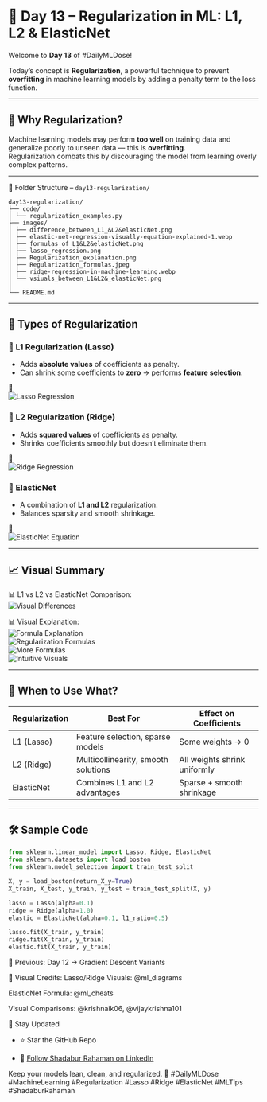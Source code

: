 # 🧮 Day 13 – Regularization in ML: L1, L2 & ElasticNet

Welcome to **Day 13** of #DailyMLDose!

Today’s concept is **Regularization**, a powerful technique to prevent **overfitting** in machine learning models by adding a penalty term to the loss function.

---

## 📌 Why Regularization?

Machine learning models may perform **too well** on training data and generalize poorly to unseen data — this is **overfitting**.  
Regularization combats this by discouraging the model from learning overly complex patterns.

---

📂 Folder Structure – `day13-regularization/`
```
day13-regularization/
├── code/
│ └── regularization_examples.py
├── images/
│ ├── difference_between_L1_&L2&elasticNet.png
│ ├── elastic-net-regression-visually-equation-explained-1.webp
│ ├── formulas_of_L1&L2&elasticNet.png
│ ├── lasso_regression.png
│ ├── Regularization_explanation.png
│ ├── Regularization_formulas.jpeg
│ ├── ridge-regression-in-machine-learning.webp
│ └── vsiuals_between_L1&L2&_elasticNet.png
│
└── README.md
```

---

## 🧪 Types of Regularization

### 🔹 L1 Regularization (Lasso)
- Adds **absolute values** of coefficients as penalty.
- Can shrink some coefficients to **zero** → performs **feature selection**.

📸  
![Lasso Regression](images/lasso_regression.png)

### 🔹 L2 Regularization (Ridge)
- Adds **squared values** of coefficients as penalty.
- Shrinks coefficients smoothly but doesn’t eliminate them.

📸  
![Ridge Regression](images/ridge-regression-in-machine-learning.webp)

### 🔹 ElasticNet
- A combination of **L1 and L2** regularization.
- Balances sparsity and smooth shrinkage.

📸  
![ElasticNet Equation](images/elastic-net-regression-visually-equation-explained-1.webp)

---

## 📈 Visual Summary

📊 L1 vs L2 vs ElasticNet Comparison:  
![Visual Differences](images/difference_between_L1_&_L2_&_elasticNet.png)  

📊 Visual Explanation:  
![Formula Explanation](images/Regularization_explanation.png)  
![Regularization Formulas](images/Regularization_formulas.jpeg)  
![More Formulas](images/formulas_of_L1_&_L2_&_elasticNet.png)  
![Intuitive Visuals](images/vsiuals_between_L1_&_L2_&_elasticNet.png)

---

## 🧠 When to Use What?

| Regularization | Best For                              | Effect on Coefficients        |
|----------------|----------------------------------------|-------------------------------|
| L1 (Lasso)     | Feature selection, sparse models       | Some weights → 0              |
| L2 (Ridge)     | Multicollinearity, smooth solutions    | All weights shrink uniformly  |
| ElasticNet     | Combines L1 and L2 advantages          | Sparse + smooth shrinkage     |

---

## 🛠️ Sample Code

```python
from sklearn.linear_model import Lasso, Ridge, ElasticNet
from sklearn.datasets import load_boston
from sklearn.model_selection import train_test_split

X, y = load_boston(return_X_y=True)
X_train, X_test, y_train, y_test = train_test_split(X, y)

lasso = Lasso(alpha=0.1)
ridge = Ridge(alpha=1.0)
elastic = ElasticNet(alpha=0.1, l1_ratio=0.5)

lasso.fit(X_train, y_train)
ridge.fit(X_train, y_train)
elastic.fit(X_train, y_train)
```
🔁 Previous:
Day 12 → Gradient Descent Variants

🎨 Visual Credits:
Lasso/Ridge Visuals: @ml_diagrams

ElasticNet Formula: @ml_cheats

Visual Comparisons: @krishnaik06, @vijaykrishna101

📌 Stay Updated

- ⭐ Star the GitHub Repo
  
- 🔗 [Follow Shadabur Rahaman on LinkedIn](https://www.linkedin.com/in/shadabur-rahaman-1b5703249/)  

Keep your models lean, clean, and regularized. 🚀
#DailyMLDose #MachineLearning #Regularization #Lasso #Ridge #ElasticNet #MLTips #ShadaburRahaman
